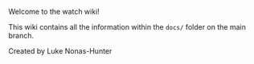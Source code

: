 Welcome to the watch wiki!

This wiki contains all the information within the `docs/` folder on the main branch.

Created by Luke Nonas-Hunter
